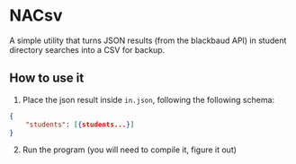 # NACsv
A simple utility that turns JSON results (from the blackbaud API) in student directory searches into a CSV for backup.

## How to use it
1. Place the json result inside `in.json`, following the following schema:
```json
{
    "students": [{students...}]
}
```
2. Run the program (you will need to compile it, figure it out)